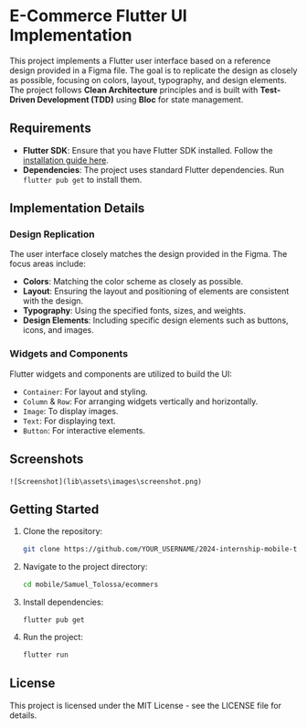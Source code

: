 # E-Commerce Flutter UI Implementation

This project implements a Flutter user interface based on a reference design provided in a Figma file. The goal is to replicate the design as closely as possible, focusing on colors, layout, typography, and design elements. The project follows **Clean Architecture** principles and is built with **Test-Driven Development (TDD)** using **Bloc** for state management.

## Requirements

- **Flutter SDK**: Ensure that you have Flutter SDK installed. Follow the [installation guide here](https://flutter.dev/docs/get-started/install).
- **Dependencies**: The project uses standard Flutter dependencies. Run `flutter pub get` to install them.

## Implementation Details

### Design Replication

The user interface closely matches the design provided in the Figma. The focus areas include:

- **Colors**: Matching the color scheme as closely as possible.
- **Layout**: Ensuring the layout and positioning of elements are consistent with the design.
- **Typography**: Using the specified fonts, sizes, and weights.
- **Design Elements**: Including specific design elements such as buttons, icons, and images.

### Widgets and Components

Flutter widgets and components are utilized to build the UI:

- `Container`: For layout and styling.
- `Column` & `Row`: For arranging widgets vertically and horizontally.
- `Image`: To display images.
- `Text`: For displaying text.
- `Button`: For interactive elements.
## Screenshots
    ![Screenshot](lib\assets\images\screenshot.png)

## Getting Started

1. Clone the repository:
   ```bash
   git clone https://github.com/YOUR_USERNAME/2024-internship-mobile-tasks.git
2. Navigate to the project directory:
    ```bash
    cd mobile/Samuel_Tolossa/ecommers
3. Install dependencies:
    ```flutter
    flutter pub get
4. Run the project:
    ```dart
    flutter run
## License
This project is licensed under the MIT License - see the LICENSE file for details.